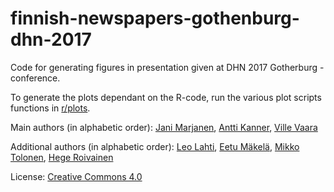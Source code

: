 # finnish-newspapers-gothenburg-dhn-2017
Code for generating figures in presentation given at DHN 2017 Gotherburg -conference.

To generate the plots dependant on the R-code, run the various plot scripts functions in [r/plots](https://github.com/COMHIS/finnish-newspapers-gothenburg-dhn-2017/tree/master/r/plots).

Main authors (in alphabetic order): [Jani Marjanen](https://tuhat.helsinki.fi/portal/fi/person/jmarjane), [Antti Kanner](https://tuhat.helsinki.fi/portal/fi/person/kanner), [Ville Vaara](https://tuhat.helsinki.fi/portal/fi/person/vvaara)

Additional authors (in alphabetic order): [Leo Lahti](http://antagomir.github.io/), [Eetu Mäkelä](http://seco.cs.aalto.fi/u/jiemakel/), [Mikko Tolonen](https://tuhat.helsinki.fi/portal/fi/person/mstolone), [Hege Roivainen](https://tuhat.helsinki.fi/portal/fi/person/hegroiva)

License: [Creative Commons 4.0](https://creativecommons.org/licenses/by/4.0/)
